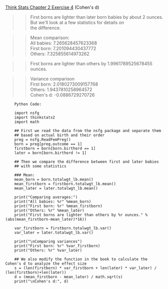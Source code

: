 [Think Stats Chapter 2 Exercise 4](http://greenteapress.com/thinkstats2/html/thinkstats2003.html#toc24) (Cohen's d)


 >> First borns are lighter than later born babies by about 2 ounces. But we'll look at a few statistics for details on                         
    the difference.   

>> Mean comparison:  
>> All babies: 7.265628457623368  
>> First born: 7.201094430437772  
>> Others: 7.325855614973262  

>> First borns are lighter than others by 1.9961789525678455 ounces.  

>> Variance comparison  
>> First born: 2.0180273009157768  
>> Others: 1.9437810258964572  
>> Cohen's d:  -0.0886729270726
>>
>>   

        Python Code:

        import nsfg
        import thinkstats2
        import math

        ## First we read the data from the nsfg package and separate them
        ## based on actual birth and their order
        preg = nsfg.ReadFemPreg()
        born = preg[preg.outcome == 1]
        firstborn = born[born.birthord == 1]
        later = born[born.birthord != 1]

        ## Then we compare the difference between first and later babies
        ## with some statistics

        ### Mean:
        mean_born = born.totalwgt_lb.mean()
        mean_firstborn = firstborn.totalwgt_lb.mean()
        mean_later = later.totalwgt_lb.mean()

        print("Comparing averages:")
        print("All babies: %r" %mean_born)
        print("First born: %r" %mean_firstborn)
        print("Others: %r" %mean_later)
        print("First borns are lighter than others by %r ounces." %(abs(mean_firstborn-mean_later)*16))

        var_firstborn = firstborn.totalwgt_lb.var()
        var_later = later.totalwgt_lb.var()

        print("\nComparing variances")
        print("First born: %r" %var_firstborn)
        print("Others: %r" %var_later)

        ## We also modify the function in the book to calculate the Cohen's d to analyze the effect size
        s = (len(firstborn) * var_firstborn + len(later) * var_later) / (len(firstborn)+len(later))
        d = (mean_firstborn - mean_later) / math.sqrt(s)
        print("\nCohen's d:", d)
     
